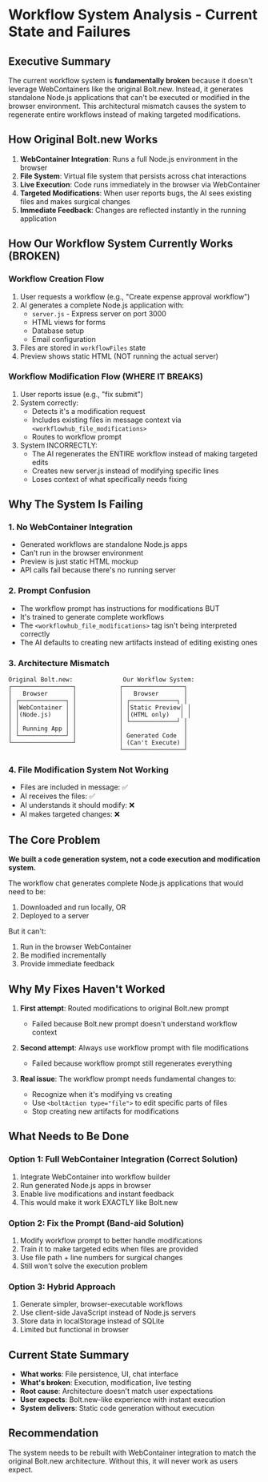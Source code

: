 # Workflow System Analysis - Current State and Failures

## Executive Summary

The current workflow system is **fundamentally broken** because it doesn't leverage WebContainers like the original Bolt.new. Instead, it generates standalone Node.js applications that can't be executed or modified in the browser environment. This architectural mismatch causes the system to regenerate entire workflows instead of making targeted modifications.

## How Original Bolt.new Works

1. **WebContainer Integration**: Runs a full Node.js environment in the browser
2. **File System**: Virtual file system that persists across chat interactions
3. **Live Execution**: Code runs immediately in the browser via WebContainer
4. **Targeted Modifications**: When user reports bugs, the AI sees existing files and makes surgical changes
5. **Immediate Feedback**: Changes are reflected instantly in the running application

## How Our Workflow System Currently Works (BROKEN)

### Workflow Creation Flow
1. User requests a workflow (e.g., "Create expense approval workflow")
2. AI generates a complete Node.js application with:
   - `server.js` - Express server on port 3000
   - HTML views for forms
   - Database setup
   - Email configuration
3. Files are stored in `workflowFiles` state
4. Preview shows static HTML (NOT running the actual server)

### Workflow Modification Flow (WHERE IT BREAKS)
1. User reports issue (e.g., "fix submit")
2. System correctly:
   - Detects it's a modification request
   - Includes existing files in message context via `<workflowhub_file_modifications>`
   - Routes to workflow prompt
3. System INCORRECTLY:
   - The AI regenerates the ENTIRE workflow instead of making targeted edits
   - Creates new server.js instead of modifying specific lines
   - Loses context of what specifically needs fixing

## Why The System Is Failing

### 1. **No WebContainer Integration**
- Generated workflows are standalone Node.js apps
- Can't run in the browser environment
- Preview is just static HTML mockup
- API calls fail because there's no running server

### 2. **Prompt Confusion**
- The workflow prompt has instructions for modifications BUT
- It's trained to generate complete workflows
- The `<workflowhub_file_modifications>` tag isn't being interpreted correctly
- The AI defaults to creating new artifacts instead of editing existing ones

### 3. **Architecture Mismatch**
```
Original Bolt.new:              Our Workflow System:
┌─────────────────┐            ┌─────────────────┐
│   Browser       │            │   Browser       │
│ ┌─────────────┐ │            │ ┌─────────────┐ │
│ │WebContainer │ │            │ │Static Preview│ │
│ │(Node.js)    │ │            │ │(HTML only)   │ │
│ │             │ │            │ └─────────────┘ │
│ │ Running App │ │            │                 │
│ └─────────────┘ │            │ Generated Code  │
└─────────────────┘            │ (Can't Execute) │
                               └─────────────────┘
```

### 4. **File Modification System Not Working**
- Files are included in message: ✅
- AI receives the files: ✅
- AI understands it should modify: ❌
- AI makes targeted changes: ❌

## The Core Problem

**We built a code generation system, not a code execution and modification system.**

The workflow chat generates complete Node.js applications that would need to be:
1. Downloaded and run locally, OR
2. Deployed to a server

But it can't:
1. Run in the browser WebContainer
2. Be modified incrementally
3. Provide immediate feedback

## Why My Fixes Haven't Worked

1. **First attempt**: Routed modifications to original Bolt.new prompt
   - Failed because Bolt.new prompt doesn't understand workflow context

2. **Second attempt**: Always use workflow prompt with file modifications
   - Failed because workflow prompt still regenerates everything

3. **Real issue**: The workflow prompt needs fundamental changes to:
   - Recognize when it's modifying vs creating
   - Use `<boltAction type="file">` to edit specific parts of files
   - Stop creating new artifacts for modifications

## What Needs to Be Done

### Option 1: Full WebContainer Integration (Correct Solution)
1. Integrate WebContainer into workflow builder
2. Run generated Node.js apps in browser
3. Enable live modifications and instant feedback
4. This would make it work EXACTLY like Bolt.new

### Option 2: Fix the Prompt (Band-aid Solution)
1. Modify workflow prompt to better handle modifications
2. Train it to make targeted edits when files are provided
3. Use file path + line numbers for surgical changes
4. Still won't solve the execution problem

### Option 3: Hybrid Approach
1. Generate simpler, browser-executable workflows
2. Use client-side JavaScript instead of Node.js servers
3. Store data in localStorage instead of SQLite
4. Limited but functional in browser

## Current State Summary

- **What works**: File persistence, UI, chat interface
- **What's broken**: Execution, modification, live testing
- **Root cause**: Architecture doesn't match user expectations
- **User expects**: Bolt.new-like experience with instant execution
- **System delivers**: Static code generation without execution

## Recommendation

The system needs to be rebuilt with WebContainer integration to match the original Bolt.new architecture. Without this, it will never work as users expect.